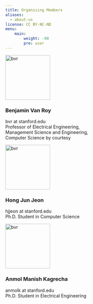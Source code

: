 ```yaml
---
title: Organising Members
aliases:
  - about-us
license: CC BY-NC-ND
menu:
    main: 
        weight: -90
        pre: user
---
```

<div class="myDiv">
  <img src="/media/bvr.jpeg" alt="bvr" width="140" class="floatleft">
  <h3> Benjamin Van Roy </h3> 
  <p style="font-size: 1em">
  bvr at stanford.edu<br>
  Professor of Electrical Engineering,<br>  
  Management Science and Engineering,<br>
  Computer Science by courtesy<br>
  </p>
</div>

<div class="myDiv">
  <img src="/media/bvr.jpeg" alt="bvr" width="140" class="floatleft">
  <h3> Hong Jun Jeon </h3> 
  <p>
  hjjeon at stanford.edu<br>
  Ph.D. Student in Computer Science
  </p>
</div>

<div class="myDiv">
  <img src="/media/bvr.jpeg" alt="bvr" width="140" class="floatleft">
  <h3> Anmol Manish Kagrecha </h3> 
  <p>
  anmolk at stanford.edu<br>
  Ph.D. Student in Electrical Engineering
  </p>
</div>